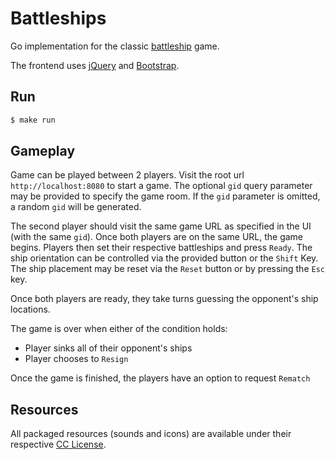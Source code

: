 # Battleships
Go implementation for the classic [battleship](https://en.wikipedia.org/wiki/Battleship_(game))  game. 

The frontend uses [jQuery](https://jquery.com/) and [Bootstrap](https://getbootstrap.com/).

## Run 
```sh
$ make run
```

## Gameplay
Game can be played between 2 players. Visit the root url `http://localhost:8080` to start a game.
The  optional `gid` query parameter may be provided to specify the game room. If the `gid` parameter is omitted, a random `gid` will be generated.

The second player should visit the same game URL as specified in the UI (with the same `gid`). Once both players are on the same URL, the game begins.
Players then set their respective battleships and press `Ready`. The ship orientation can be controlled via the provided button or the `Shift` Key. 
The ship placement may be reset via the `Reset` button or by pressing the `Esc` key.

Once both players are ready, they take turns guessing the opponent's ship locations.

The game is over when either of the condition holds:
   * Player sinks all of their opponent's ships
   * Player chooses to `Resign`
   
Once the game is finished, the players have an option to request `Rematch`


## Resources
All packaged resources (sounds and icons) are available under their respective [CC License](https://creativecommons.org/licenses/by/3.0/).